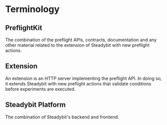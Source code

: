 # Terminology

## PreflightKit

The combination of the preflight APIs, contracts, documentation and any other material related to the extension of Steadybit with new preflight actions.

## Extension

An extension is an HTTP server implementing the preflight API. In doing so, it extends Steadybit with new preflight actions that validate conditions before experiments are executed.

## Steadybit Platform

The combination of Steadybit's backend and frontend.
